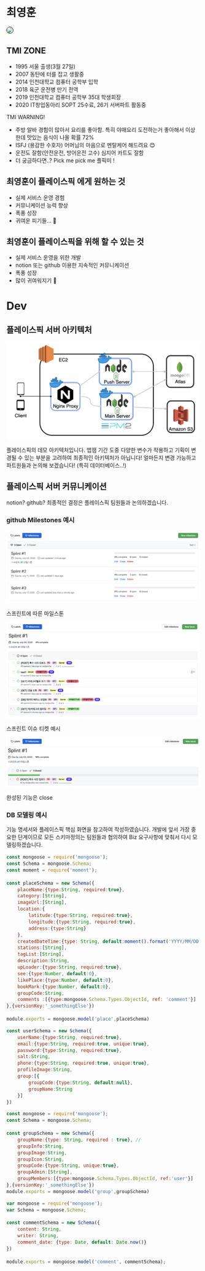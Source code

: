 
# 최영훈

<img style="border: 1px solid black !important; border-radius:20px;" src="https://avatars1.githubusercontent.com/u/40652160?s=460&u=9cd767fc9ae0adc0948fec0fb7c4fe126a64ffae&v=4" width="200px" />

## TMI ZONE
- 1995 서울 출생(3월 27일)
- 2007 동탄에 터를 잡고 생활중
- 2014 인천대학교 컴퓨터 공학부 입학
- 2018 육군 운전병 만기 전역
- 2019 인천대학교 컴퓨터 공학부 35대 학생회장
- 2020 IT창업동아리 SOPT 25수료, 26기 서버파트 활동중

TMI WARNING!

- 주방 알바 경험이 많아서 요리를 좋아함. 특히 야매요리 도전하는거 좋아해서 이상한데 맛있는 음식이 나올 확률 72%
- ISFJ (용감한 수호자) 어머님의 마음으로 멘탈케어 해드려요 😊
- 운전도 잘함(안전운전, 방어운전 고수) 심지어 카트도 잘함
- 더 궁금하다면..? Pick me pick me 플픽미 !


## 최영훈이 플레이스픽 에게 원하는 것 
- 실제 서비스 운영 경험
- 커뮤니케이션 능력 향상
- 폭풍 성장
- 귀여운 피기들... 🐷

## 최영훈이 플레이스픽을 위해 할 수 있는 것

- 실제 서비스 운영을 위한 개발
- notion 또는 github 이용한 지속적인 커뮤니케이션
- 폭풍 성장
- 많이 귀여워지기 🐷



# Dev

## 플레이스픽 서버 아키텍처


![플레이스픽 아키텍처](https://github.com/dudgns3tp/JsPostingSpace/blob/master/mongoosePost/public/images/arhite.png?raw=true)

플레이스픽의 데모 아키텍처입니다. 앱잼 기간 도중 다양한 변수가 작용하고 기획이 변경될 수 있는 부분을 고려하여 최종적인 아키텍처가 아닙니다! 얼마든지 변경 가능하고 파트원들과 논의해 보겠습니다! (특히 데이터베이스..!)

## 플레이스픽 서버 커뮤니케이션

notion? github? 최종적인 결정은 플레이스픽 팀원들과 논의하겠습니다.

### github Milestones 예시
![마일스톤](https://github.com/dudgns3tp/JsPostingSpace/blob/master/mongoosePost/public/images/mileston.png?raw=true)

스프린트에 따른 마일스톤

![스프린트예시](https://github.com/dudgns3tp/JsPostingSpace/blob/master/mongoosePost/public/images/splint1.png?raw=true)

 스프린트 이슈 티켓 예시

![클로즈](https://github.com/dudgns3tp/JsPostingSpace/blob/master/mongoosePost/public/images/close.png?raw=true)

완성된 기능은 close

### DB 모델링 예시

기능 명세서와 플레이스픽 핵심 화면을 참고하여 작성하였습니다. 개발에 앞서 가장 중요한 단계이므로 모든 스키마정의는 팀원들과 협의하여 Biz 요구사항에 맞춰서 다시 모델링하겠습니다.

```javascript
const mongoose = require('mongoose');
const Schema = mongoose.Schema;
const moment = require('moment');

const placeSchema = new Schema({
    placeName:{type:String, required:true},
    category:[String],
    imageUrl:[String],
    location:{
        latitude:{type:String, required:true},
        longitude:{type:String, required:true},
        address:{type:String}
    },
    createdDateTime:{type: String, default:moment().format('YYYY/MM/DD HH:mm:ss')},
    stations:[String],
    tagList:[String],
    description:String,
    upLoader:{type:String, required:true},
    see:{type:Number, default:0},
    likePlace:{type:Number, default:0},
    bookMark:{type:Number, default:0},
    groupCode:String,
    comments :[{type:mongoose.Schema.Types.ObjectId, ref: 'comment'}]
},{versionKey:'_somethingElse'})

module.exports = mongoose.model('place',placeSchema)

```


```javascript
const userSchema = new Schema({
    userName:{type:String, required:true},
    email:{type:String, required:true, unique:true},
    password:{type:String, required:true},
    salt:String,
    phone:{type:String, required:true, unique:true},
    profileImage:String,
    group:[{
        groupCode:{type:String, default:null},
        groupName:String
    }]
})
```


```javascript
const mongoose = require('mongoose');
const Schema = mongoose.Schema;

const groupSchema = new Schema({
    groupName:{type: String, required : true}, //
    groupInfo:String,
    groupImage:String,
    groupIcon:String,
    groupCode:{type:String, unique:true},
    groupAdmin:[String],
    groupMembers:[{type:mongoose.Schema.Types.ObjectId, ref:'user'}]
},{versionKey:'_somethingElse'})
module.exports = mongoose.model('group',groupSchema)
```


```javascript
var mongoose = require('mongoose');
var Schema = mongoose.Schema;
 
const commentSchema = new Schema({
    content: String,
    writer: String,
    comment_date: {type: Date, default: Date.now()}
})
 
module.exports = mongoose.model('comment', commentSchema);
```






